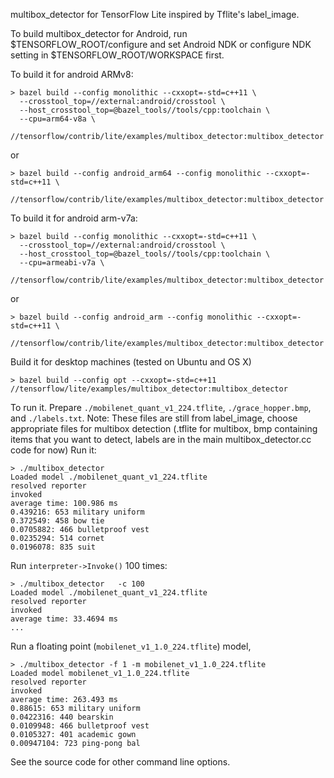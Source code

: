 multibox_detector for TensorFlow Lite inspired by Tflite's label_image.

To build multibox_detector for Android, run $TENSORFLOW_ROOT/configure 
and set Android NDK or configure NDK setting in 
$TENSORFLOW_ROOT/WORKSPACE first.
 
To build it for android ARMv8:
```
> bazel build --config monolithic --cxxopt=-std=c++11 \
  --crosstool_top=//external:android/crosstool \
  --host_crosstool_top=@bazel_tools//tools/cpp:toolchain \
  --cpu=arm64-v8a \
  //tensorflow/contrib/lite/examples/multibox_detector:multibox_detector
```
or
```
> bazel build --config android_arm64 --config monolithic --cxxopt=-std=c++11 \
  //tensorflow/contrib/lite/examples/multibox_detector:multibox_detector
```

To build it for android arm-v7a:
```
> bazel build --config monolithic --cxxopt=-std=c++11 \
  --crosstool_top=//external:android/crosstool \
  --host_crosstool_top=@bazel_tools//tools/cpp:toolchain \
  --cpu=armeabi-v7a \
  //tensorflow/contrib/lite/examples/multibox_detector:multibox_detector
```
or
```
> bazel build --config android_arm --config monolithic --cxxopt=-std=c++11 \
  //tensorflow/contrib/lite/examples/multibox_detector:multibox_detector
```

Build it for desktop machines (tested on Ubuntu and OS X)
```
> bazel build --config opt --cxxopt=-std=c++11 //tensorflow/lite/examples/multibox_detector:multibox_detector
```
To run it. Prepare `./mobilenet_quant_v1_224.tflite`, `./grace_hopper.bmp`, and `./labels.txt`.
Note: These files are still from label_image, choose appropriate files for multibox detection (.tflite for multibox, bmp containing items that you want to detect, labels are in the main multibox_detector.cc code for now)
Run it:
```
> ./multibox_detector
Loaded model ./mobilenet_quant_v1_224.tflite
resolved reporter
invoked
average time: 100.986 ms 
0.439216: 653 military uniform
0.372549: 458 bow tie
0.0705882: 466 bulletproof vest
0.0235294: 514 cornet
0.0196078: 835 suit
```
Run `interpreter->Invoke()` 100 times:
```
> ./multibox_detector   -c 100
Loaded model ./mobilenet_quant_v1_224.tflite
resolved reporter
invoked
average time: 33.4694 ms
...
```

Run a floating point (`mobilenet_v1_1.0_224.tflite`) model,
```
> ./multibox_detector -f 1 -m mobilenet_v1_1.0_224.tflite
Loaded model mobilenet_v1_1.0_224.tflite
resolved reporter
invoked
average time: 263.493 ms 
0.88615: 653 military uniform
0.0422316: 440 bearskin
0.0109948: 466 bulletproof vest
0.0105327: 401 academic gown
0.00947104: 723 ping-pong bal
```

See the source code for other command line options.
